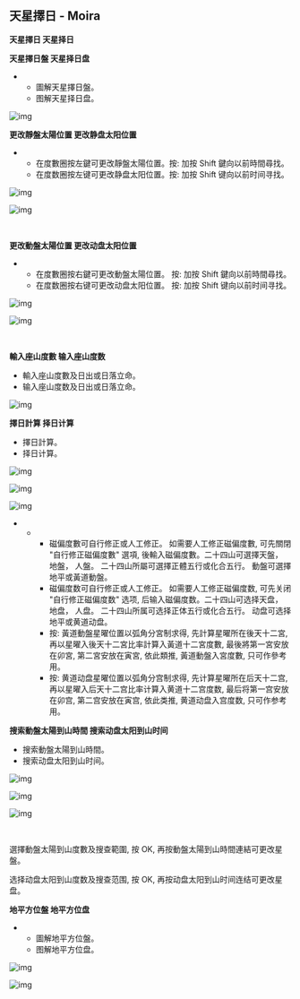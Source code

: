 ## 天星擇日 - Moira

**天星擇日  天星择日**

**天星擇日盤  天星择日盘**

- - 圖解天星擇日盤。
  - 图解天星择日盘。

![img](../../../saved_images/0ZXnfKO7K7Y3HZqKAxmRnG4FvcypXLOLEMqtGeXzgZWaE7RAg2k2r6ETCjA9YrWLrK6eY_ttUF-y-rS512GUeBhPbBwqqLy7wJ7d4mxlSHc=w1280)

**更改靜盤太陽位置  更改静盘太阳位置**

- - 在度數圈按左鍵可更改靜盤太陽位置。按: 加按 Shift 鍵向以前時間尋找。
  - 在度数圈按左键可更改静盘太阳位置。按: 加按 Shift 键向以前时间寻找。

![img](../images/nAngDJKp1kL57XMce_RWisIuiBn0SRxZdRsEWb0i1-eXUfXFdSBY5__QrzohdO5nY-w2jszbYvLUjt-hhMtfe5aP62JOlV5AUNMOZDHopQ0=w1280)

![img](../../../saved_images/J8eQHT7cP1LZ1U-50KHocD-n47axDbPUXWvHuo2CiVL5P3eQNXJIo8VISAr-r537nUnRwC80mqti1JrD9bYWNDPVQFKy2nv9Wegq7TQoS5o=w1280)

​                        

**更改動盤太陽位置  更改动盘太阳位置**

- - 在度數圈按右鍵可更改動盤太陽位置。 按: 加按 Shift 鍵向以前時間尋找。
  - 在度数圈按右键可更改动盘太阳位置。 按: 加按 Shift 键向以前时间寻找。

![img](../../../saved_images/qaAnQDoHjxIwQnW2_oxBeV35TqmdK0LdMpB134UBqa51m0MijfR4mupTmAg7JZL4hJqkuG4BQSE1y5xGCcFQzXNGmQJ3n4spxo-FJH-qIac=w1280)

![img](../../../saved_images/4FSX1j1MEXFjgiDQzJ53vY1oFT3t_9CO0wNSuQLw-wlpp-2nes6USZdnaJMVX5DKzM_wEOVY5UEGEu4tfwd-0nN0Z09czQP3rBOzh1xhyu8=w1280)

​                        

**輸入座山度數  输入座山度数**

- 輸入座山度數及日出或日落立命。
- 输入座山度数及日出或日落立命。

![img](../../../saved_images/2iu1B9leFOheTl7PQE5V7j6aT3QRqCqmPZlM-JgLJ7eyv5g5cNGjzn2ppXdWqwNaxCW95dnDz9A66ytFpbGNrImT4tBE1maQ5q8N5qVbuAM=w1280)

**擇日計算  择日计算**

- 擇日計算。
- 择日计算。

![img](../images/IDtJ64-etOIj9V1sWT--8cslG5m0JVDvCPLN9LLKDM6-ybHlqjfx0XJFd9vFlpmHJRlwB00YV3gcZDHgAFDrzR_249jVArt3qDxXvkMEH9M=w1280)

![img](../../../saved_images/yKadZopEGi-_zaWQAgL46snlmWsILeiv7eXByEwH0Mi5l4ekdQDk9QmSE9eICmOH-IhQsDIZsTjHpAsJHF3YUgzXCOnlle9bhqh_QGRIlTA=w1280)

![img](../images/fEJ-R5R-6KIsxIA0lJdySB1F3gKAWmCBTqi7ZTpkvdRuRRD7n_icUqBhSmULni3eZQ5EH7qsScvXe4rXUogjW_D2oRup8DEeNH3t0Chb9DY=w1280)

- - - 磁偏度數可自行修正或人工修正。 如需要人工修正磁偏度數, 可先關閉 "自行修正磁偏度數" 選項, 後輸入磁偏度數。二十四山可選擇天盤， 地盤， 人盤。 二十四山所屬可選擇正體五行或化合五行。 動盤可選擇地平或黃道動盤。
    - 磁偏度数可自行修正或人工修正。 如需要人工修正磁偏度数, 可先关闭 "自行修正磁偏度数" 选项, 后输入磁偏度数。二十四山可选择天盘， 地盘， 人盘。 二十四山所属可选择正体五行或化合五行。 动盘可选择地平或黄道动盘。
    - 按: 黃道動盤星曜位置以弧角分宮制求得, 先計算星曜所在後天十二宮, 再以星曜入後天十二宮比率計算入黃道十二宮度數, 最後將第一宮安放在卯宮, 第二宮安放在寅宮, 依此類推, 黃道動盤入宮度數, 只可作參考用。
    - 按: 黄道动盘星曜位置以弧角分宫制求得, 先计算星曜所在后天十二宫, 再以星曜入后天十二宫比率计算入黄道十二宫度数, 最后将第一宫安放在卯宫, 第二宫安放在寅宫, 依此类推, 黄道动盘入宫度数, 只可作参考用。

**搜索動盤太陽到山時間  搜索动盘太阳到山时间**

- 搜索動盤太陽到山時間。
- 搜索动盘太阳到山时间。

![img](../images/llBl5gNbI2rmCDEDGQ_g-Z9hOTmFVlYcxffXatrjdTEbAY01BwgziqM_cT4qdMtjyeZVWrijWNFW3CFqgBI4FRA2VTb94z5QXvEgI77bP2g=w1280)

![img](../images/WpBwC53lN8NhiuoswoaZGISPiAbwip3X1r5IqClPEnMIQs7NAA1MVYeg9ehg20FLRIYUwwe4Mx2zvM4X1-kfEOdcbHRAUITT8H923Mm_7n4=w1280)

![img](../images/63BzLo5wbFF3w1c9WT9fXnGLzOLGdpZnSV6rC8ohvgObOWxDCfb6xhs2CMvzjMBRxvAOWCtwxtvDSloifVO1JiZedq25lYJNV4L9-6wujC0=w1280)

​               

選擇動盤太陽到山度數及搜查範圍, 按 OK, 再按動盤太陽到山時間連結可更改星盤。

选择动盘太阳到山度数及搜查范围, 按 OK, 再按动盘太阳到山时间连结可更改星盘。

**地平方位盤  地平方位盘**

- - 圖解地平方位盤。
  - 图解地平方位盘。

![img](../../../saved_images/-o3BHJpMswtlYW0Yf30Jp4-MIlgH_07XNBo0eWjR7uK8mpzBkZRdW5uOK26I_MOU2LcZEDXqZvzm14WO2f6uRFuTAfHFiMQGKkOyaR9ksKw=w1280)

![img](../../../saved_images/wAti9dCC3058IiBvfgoUjTjDR3RCoITOOYJmEG_WJK51B3nztusr0BXbRpQjA9cSfEZSUuGUvmwTVk0WK72ffn-3WQFo0jic8fIM2j7gcPQ=w1280)